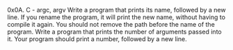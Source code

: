 0x0A. C - argc, argv
Write a program that prints its name, followed by a new line.
If you rename the program, it will print the new name, without having to compile it again.
You should not remove the path before the name of the program.
Write a program that prints the number of arguments passed into it.
Your program should print a number, followed by a new line.
